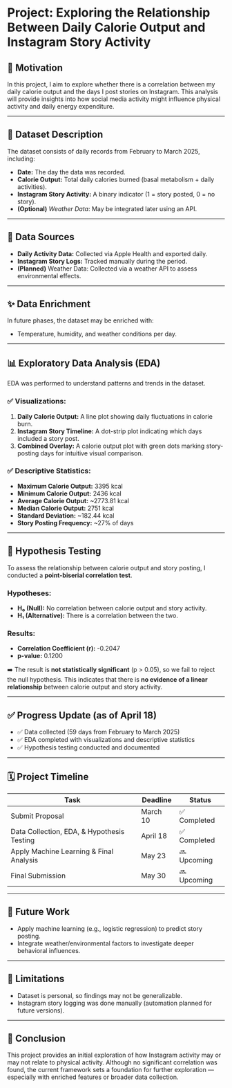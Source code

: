 # Project: Exploring the Relationship Between Daily Calorie Output and Instagram Story Activity

## 📌 Motivation
In this project, I aim to explore whether there is a correlation between my daily calorie output and the days I post stories on Instagram. This analysis will provide insights into how social media activity might influence physical activity and daily energy expenditure.

---

## 📂 Dataset Description
The dataset consists of daily records from February to March 2025, including:
- **Date:** The day the data was recorded.
- **Calorie Output:** Total daily calories burned (basal metabolism + daily activities).
- **Instagram Story Activity:** A binary indicator (1 = story posted, 0 = no story).
- **(Optional)** *Weather Data*: May be integrated later using an API.

---

## 🔗 Data Sources
- **Daily Activity Data:** Collected via Apple Health and exported daily.
- **Instagram Story Logs:** Tracked manually during the period.
- **(Planned)** Weather Data: Collected via a weather API to assess environmental effects.

---

## ✨ Data Enrichment
In future phases, the dataset may be enriched with:
- Temperature, humidity, and weather conditions per day.

---

## 📊 Exploratory Data Analysis (EDA)
EDA was performed to understand patterns and trends in the dataset.

### ✅ Visualizations:
1. **Daily Calorie Output:** A line plot showing daily fluctuations in calorie burn.
2. **Instagram Story Timeline:** A dot-strip plot indicating which days included a story post.
3. **Combined Overlay:** A calorie output plot with green dots marking story-posting days for intuitive visual comparison.

### ✅ Descriptive Statistics:
- **Maximum Calorie Output:** 3395 kcal  
- **Minimum Calorie Output:** 2436 kcal  
- **Average Calorie Output:** ~2773.81 kcal  
- **Median Calorie Output:** 2751 kcal  
- **Standard Deviation:** ~182.44 kcal  
- **Story Posting Frequency:** ~27% of days

---

## 📐 Hypothesis Testing
To assess the relationship between calorie output and story posting, I conducted a **point-biserial correlation test**.

### Hypotheses:
- **H₀ (Null):** No correlation between calorie output and story activity.  
- **H₁ (Alternative):** There is a correlation between the two.

### Results:
- **Correlation Coefficient (r):** -0.2047  
- **p-value:** 0.1200  

➡️ The result is **not statistically significant** (p > 0.05), so we fail to reject the null hypothesis. This indicates that there is **no evidence of a linear relationship** between calorie output and story activity.

---

## ✅ Progress Update (as of April 18)
- ✅ Data collected (59 days from February to March 2025)
- ✅ EDA completed with visualizations and descriptive statistics
- ✅ Hypothesis testing conducted and documented

---

## 🗓️ Project Timeline
| Task                                       | Deadline     | Status        |
|--------------------------------------------|--------------|---------------|
| Submit Proposal                            | March 10     | ✅ Completed   |
| Data Collection, EDA, & Hypothesis Testing | April 18     | ✅ Completed   |
| Apply Machine Learning & Final Analysis    | May 23       | 🔜 Upcoming    |
| Final Submission                           | May 30       | 🔜 Upcoming    |

---

## 🔮 Future Work
- Apply machine learning (e.g., logistic regression) to predict story posting.
- Integrate weather/environmental factors to investigate deeper behavioral influences.

---

## 📌 Limitations
- Dataset is personal, so findings may not be generalizable.
- Instagram story logging was done manually (automation planned for future versions).

---

## 🏁 Conclusion
This project provides an initial exploration of how Instagram activity may or may not relate to physical activity. Although no significant correlation was found, the current framework sets a foundation for further exploration — especially with enriched features or broader data collection.
